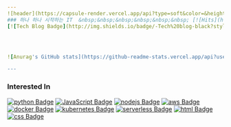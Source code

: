 ```yaml
---
![header](https://capsule-render.vercel.app/api?type=soft&color=&height=300&section=header&text=Junho%20Han&fontSize=90&animation=twinkling)
### 하나 하나 시작하는 IT  &nbsp;&nbsp;&nbsp;&nbsp;&nbsp;&nbsp; [![Hits](https://hits.seeyoufarm.com/api/count/incr/badge.svg?url=https%3A%2F%2Fgithub.com%2Fpome95&count_bg=%2379C83D&title_bg=%23555555&icon=&icon_color=%23E7E7E7&title=Views&edge_flat=false)](https://hits.seeyoufarm.com)
[![Tech Blog Badge](http://img.shields.io/badge/-Tech%20blog-black?style=flat-square&logo=github&link=https://pome95.github.io/)](https://pome95.github.io/)  [![Gmail Badge](https://img.shields.io/badge/Gmail-d14836?style=flat-square&logo=Gmail&logoColor=white&link=mailto:wnsgh8589@gmail.com)](mailto:wnsgh8589@gmail.com) [![Kakao Badge](https://img.shields.io/badge/-Kakao-%23FFCD00?style=flat-square&link=mailto:pome95@kakao.com)](mailto:pome95@kakao.com)




![Anurag's GitHub stats](https://github-readme-stats.vercel.app/api?username=pome95&show_icons=true&theme=tokyonight)

---
```


### Interested In
[![python Badge](https://img.shields.io/badge/-Python-%233776AB?style=flat-square&logo=Python&logoColor=white&link=https://www.python.org/)](https://www.python.org/)
[![JavaScript Badge](https://img.shields.io/badge/-JavaScript-%23F7DF1E?style=flat-square&logo=JavaScript&logoColor=white&link=https://www.javascript.com/)](https://www.javascript.com/)
[![nodejs Badge](https://img.shields.io/badge/-Node.js-%23339933?style=flat-square&logo=node.js&logoColor=white&link=https://nodejs.org/ko/)](https://nodejs.org/ko/)
[![aws Badge](https://img.shields.io/badge/-AWS-%23232F3E?style=flat-square&logo=Amazon%20aws&logoColor=white&link=https://aws.amazon.com/ko/?nc2=h_lg)](https://aws.amazon.com/ko/?nc2=h_lg)  
[![docker Badge](https://img.shields.io/badge/-Docker-%232496ED?style=flat-square&logo=Docker&logoColor=white&link=https://www.docker.com/)](https://www.docker.com/)
[![kubernetes Badge](https://img.shields.io/badge/-Kubernetes-%23326CE5?style=flat-square&logo=kubernetes&logoColor=white&link=https://kubernetes.io/)](https://kubernetes.io/)
[![serverless Badge](https://img.shields.io/badge/-Serverless-%23FD5750?style=flat-square&logo=serverless&logoColor=white&link=https://www.serverless.com/)](https://www.serverless.com/)
[![html Badge](https://img.shields.io/badge/-Html-%23E34F26?style=flat-square&logo=html5&logoColor=white&link=https://www.w3.org/)](https://www.w3.org/)
[![css Badge](https://img.shields.io/badge/-CSS-%231572B6?style=flat-square&logo=CSS3&logoColor=white&link=https://www.w3.org/Style/CSS/Overview.en.html)](https://www.w3.org/Style/CSS/Overview.en.html)

<!--
**pome95/pome95** is a ✨ _special_ ✨ repository because its `README.md` (this file) appears on your GitHub profile.

Here are some ideas to get you started:

- 🔭 I’m currently working on ...
- 🌱 I’m currently learning ...
- 👯 I’m looking to collaborate on ...
- 🤔 I’m looking for help with ...
- 💬 Ask me about ...
- 📫 How to reach me: ...
- 😄 Pronouns: ...
- ⚡ Fun fact: ...
-->
